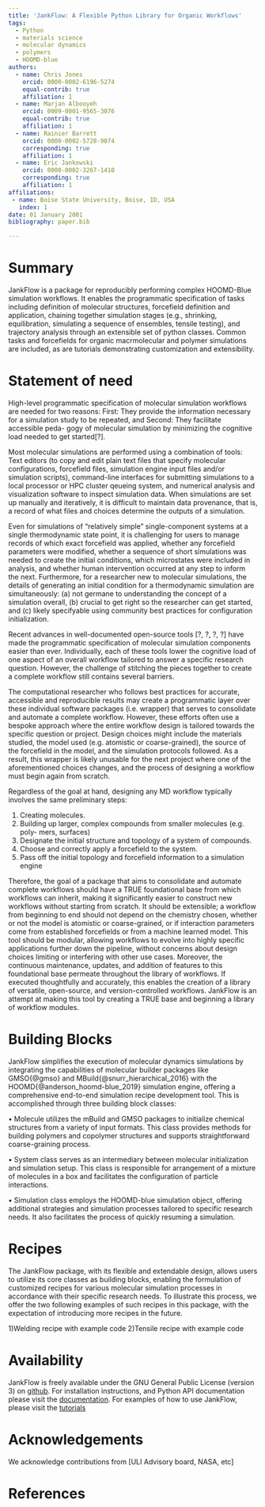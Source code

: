 ```yaml
---
title: 'JankFlow: A Flexible Python Library for Organic Workflows'
tags:
  - Python
  - materials science
  - molecular dynamics
  - polymers
  - HOOMD-blue
authors:
  - name: Chris Jones
    orcid: 0000-0002-6196-5274
    equal-contrib: true
    affiliation: 1
  - name: Marjan Albooyeh
    orcid: 0009-0001-9565-3076
    equal-contrib: true
    affiliation: 1
  - name: Rainier Barrett
    orcid: 0000-0002-5728-9074
    corresponding: true
    affiliation: 1
  - name: Eric Jankowski
    orcid: 0000-0002-3267-1410
    corresponding: true
    affiliation: 1
affiliations:
 - name: Boise State University, Boise, ID, USA
   index: 1
date: 01 January 2001
bibliography: paper.bib

---
```

# Summary
JankFlow is a package for reproducibly performing complex HOOMD-Blue simulation workflows. It enables the programmatic specification of tasks including
definition of molecular structures, forcefield definition and application, chaining
together simulation stages (e.g., shrinking, equilibration, simulating a sequence
of ensembles, tensile testing), and trajectory analysis through an extensible set
of python classes. Common tasks and forcefields for organic macrmolecular and
polymer simulations are included, as are tutorials demonstrating customization
and extensibility.

# Statement of need

High-level programmatic specification of molecular simulation workflows are
needed for two reasons: First: They provide the information necessary for a
simulation study to be repeated, and Second: They facilitate accessible peda-
gogy of molecular simulation by minimizing the cognitive load needed to get
started[?].

Most molecular simulations are performed using a combination of tools:
Text editors (to copy and edit plain text files that specify molecular
configurations, forcefield files, simulation engine input files and/or simulation scripts),
command-line interfaces for submitting simulations to a local processor or HPC
cluster qeueing system, and numerical analysis and visualization software to
inspect simulation data. When simulations are set up manually and iteratively,
it is difficult to maintain data provenance, that is, a record of what files and
choices determine the outputs of a simulation.

Even for simulations of “relatively simple” single-component systems at a
single thermodynamic state point, it is challenging for users to manage records
of which exact forcefield was applied, whether any forcefield parameters were
modified, whether a sequence of short simulations was needed to create the
initial conditions, which microstates were included in analysis, and whether
human intervention occurred at any step to inform the next. Furthermore, for
a researcher new to molecular simulations, the details of generating an initial
condition for a thermodynamic simulation are simultaneously: (a) not germane
to understanding the concept of a simulation overall, (b) crucial to get right so
the researcher can get started, and (c) likely specifyable using community best
practices for configuration initialization.

Recent advances in well-documented open-source tools [?, ?, ?, ?] have made
the programmatic specification of molecular simulation components easier than
ever. Individually, each of these tools lower the cognitive load of one aspect of
an overall workflow tailored to answer a specific research question. However,
the challenge of stitching the pieces together to create a complete workflow still
contains several barriers.

The computational researcher who follows best practices for accurate,
accessible and reproducible results may create a programmatic layer over these
individual software packages (i.e. wrapper) that serves to consolidate and
automate a complete workflow. However, these efforts often use a bespoke approach
where the entire workflow design is tailored towards the specific question or
project. Design choices might include the materials studied, the model used
(e.g. atomistic or coarse-grained), the source of the forcefield in the model, and
the simulation protocols followed. As a result, this wrapper is likely unusable
for the next project where one of the aforementioned choices changes, and the
process of designing a workflow must begin again from scratch.

Regardless of the goal at hand, designing any MD workflow typically involves
the same preliminary steps:
1. Creating molecules.
2. Building up larger, complex compounds from smaller molecules (e.g. poly-
mers, surfaces)
3. Designate the initial structure and topology of a system of compounds.
4. Choose and correctly apply a forcefield to the system.
5. Pass off the initial topology and forcefield information to a simulation
engine

Therefore, the goal of a package that aims to consolidate and automate
complete workflows should have a TRUE foundational base from which workflows
can inherit, making it significantly easier to construct new workflows without
starting from scratch. It should be extensible; a workflow from beginning to
end should not depend on the chemistry chosen, whether or not the model is
atomistic or coarse-grained, or if interaction parameters come from established
forcefields or from a machine learned model. This tool should be modular,
allowing workflows to evolve into highly specific applications further down the
pipeline, without concerns about design choices limiting or interfering with other
use cases. Moreover, the continuous maintenance, updates, and addition of features to this foundational base permeate throughout the library of workflows.
If executed thoughtfully and accurately, this enables the creation of a library
of versatile, open-source, and version-controlled workflows. JankFlow is an
attempt at making this tool by creating a TRUE base and beginning a library of
workflow modules.

[//]: # (1-2 sentnces about the popular simulation engines &#40;gromacs, lammps, hoomd,)

[//]: # (openmm&#41;. Gromacs and lammps have lots of cool features, but don’t have rich)

[//]: # (APIs, and involve text based input files which make it hard to be TRUE. Hoomd)

[//]: # (and openmm have robust APIs, but don’t have the same level of featureizaiton)

[//]: # (as lammps and gromacs. This package aims to add a layer of featureizaiton on)

[//]: # (top of hoomd.)


# Building Blocks
JankFlow simplifies the execution of molecular dynamics simulations by
integrating the capabilities of molecular builder packages like GMSO{@gmso} and MBuild{@snurr_hierarchical_2016}
with the HOOMD{@anderson_hoomd-blue_2019} simulation engine, offering a comprehensive end-to-end simulation recipe development tool.
This is accomplished through three building block classes:

• Molecule utilizes the mBuild and GMSO packages to initialize chemical
structures from a variety of input formats. This class provides methods
for building polymers and copolymer structures and supports straightforward
coarse-graining process.

• System class serves as an intermediary between molecular initialization
and simulation setup. This class is responsible for arrangement of a mixture
of molecules in a box and facilitates the configuration of particle
interactions.

• Simulation class employs the HOOMD-blue simulation object, offering
additional strategies and simulation processes tailored to specific research
needs. It also facilitates the process of quickly resuming a simulation.


# Recipes
The JankFlow package, with its flexible and extendable design, allows users
to utilize its core classes as building blocks, enabling the formulation of
customized recipes for various molecular simulation processes in accordance with
their specific research needs. To illustrate this process, we offer the two
following examples of such recipes in this package, with the expectation of introducing
more recipes in the future.

1)Welding recipe with example code
2)Tensile recipe with example code

# Availability
JankFlow is freely available under the GNU General Public License (version 3)
on [github](https://github.com/cmelab/JankFlow). For installation instructions,
and Python API documentation
please visit the [documentation](https://jankflow.readthedocs.io/en/latest/).
For examples of how to use JankFlow,
please visit the [tutorials](https://github.com/cmelab/JankFlow/tree/main/tutorials)
# Acknowledgements
We acknowledge contributions from [ULI Advisory board, NASA, etc]

# References
